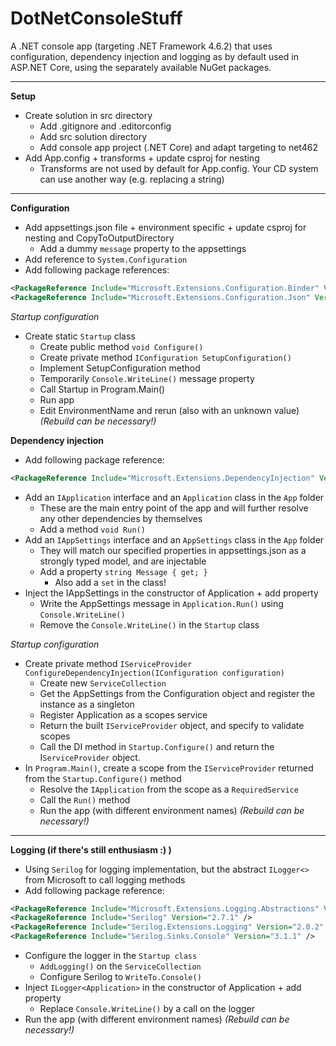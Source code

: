 # DotNetConsoleStuff

A .NET console app (targeting .NET Framework 4.6.2) that uses configuration, dependency injection and logging as by default used in ASP.NET Core, using the separately available NuGet packages.

---

**Setup**

* Create solution in src directory
  * Add .gitignore and .editorconfig
  * Add src solution directory
  * Add console app project (.NET Core) and adapt targeting to net462
* Add App.config + transforms + update csproj for nesting
  * Transforms are not used by default for App.config. Your CD system can use another way (e.g. replacing a string)

---

**Configuration**

* Add appsettings.json file + environment specific + update csproj for nesting and CopyToOutputDirectory
    * Add a dummy `message` property to the appsettings
* Add reference to `System.Configuration`
* Add following package references:

```xml
<PackageReference Include="Microsoft.Extensions.Configuration.Binder" Version="2.1.1" />
<PackageReference Include="Microsoft.Extensions.Configuration.Json" Version="2.1.1" />
```

_Startup configuration_

* Create static `Startup` class
  * Create public method `void Configure()`
  * Create private method `IConfiguration SetupConfiguration()`
  * Implement SetupConfiguration method
  * Temporarily `Console.WriteLine()` message property
  * Call Startup in Program.Main()
  * Run app
  * Edit EnvironmentName and rerun (also with an unknown value) _(Rebuild can be necessary!)_

**Dependency injection**

* Add following package reference:

```xml
<PackageReference Include="Microsoft.Extensions.DependencyInjection" Version="2.1.1" />
```

* Add an `IApplication` interface and an `Application` class in the `App` folder
  * These are the main entry point of the app and will further resolve any other dependencies by themselves  
  * Add a method `void Run()`
* Add an `IAppSettings` interface and an `AppSettings` class in the `App` folder
  * They will match our specified properties in appsettings.json as a strongly typed model, and are injectable
  * Add a property `string Message { get; }`
    * Also add a `set` in the class!
* Inject the IAppSettings in the constructor of Application + add property
  * Write the AppSettings message in `Application.Run()` using `Console.WriteLine()`
  * Remove the `Console.WriteLine()` in the `Startup` class

_Startup configuration_

* Create private method `IServiceProvider ConfigureDependencyInjection(IConfiguration configuration)`
    * Create new `ServiceCollection`
    * Get the AppSettings from the Configuration object and register the instance as a singleton
    * Register Application as a scopes service
    * Return the built `IServiceProvider` object, and specify to validate scopes
    * Call the DI method in `Startup.Configure()` and return the I`ServiceProvider` object.
* In `Program.Main()`, create a scope from the `IServiceProvider` returned from the `Startup.Configure()` method
  * Resolve the `IApplication` from the scope as a `RequiredService`
  * Call the `Run()` method
  * Run the app (with different environment names) _(Rebuild can be necessary!)_

---

**Logging (if there's still enthusiasm :) )**

* Using `Serilog` for logging implementation, but the abstract `ILogger<>` from Microsoft to call logging methods
* Add following package reference:

```xml
<PackageReference Include="Microsoft.Extensions.Logging.Abstractions" Version="2.1.1" />
<PackageReference Include="Serilog" Version="2.7.1" />
<PackageReference Include="Serilog.Extensions.Logging" Version="2.0.2" />
<PackageReference Include="Serilog.Sinks.Console" Version="3.1.1" />
```

* Configure the logger in the `Startup class`
  * `AddLogging()` on the `ServiceCollection`
  * Configure Serilog to `WriteTo.Console()`
* Inject `ILogger<Application>` in the constructor of Application + add property
  * Replace `Console.WriteLine()` by a call on the logger
* Run the app (with different environment names) _(Rebuild can be necessary!)_